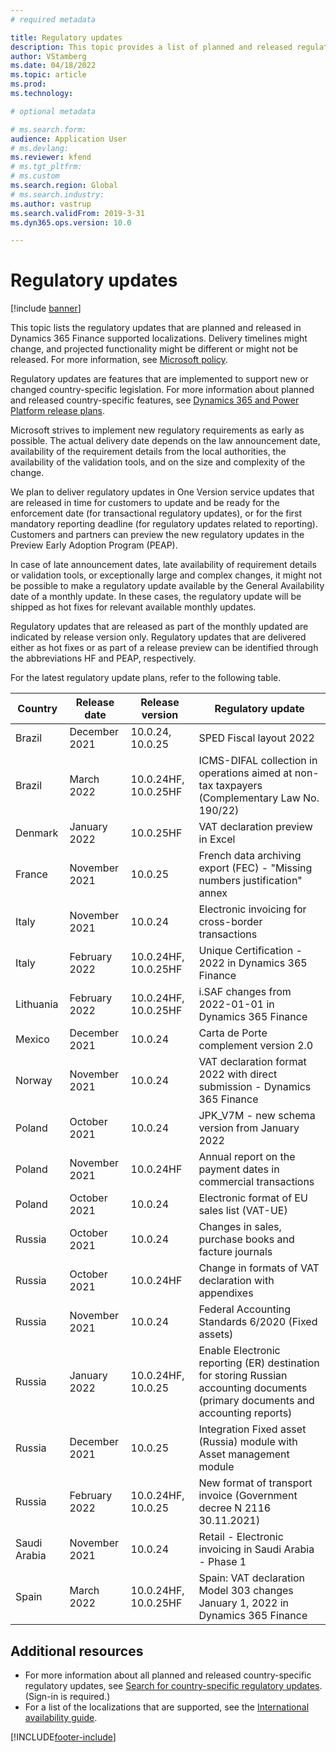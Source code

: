 ```yaml
---
# required metadata

title: Regulatory updates
description: This topic provides a list of planned and released regulatory updates for Microsoft Dynamics 365 Finance.
author: VStamberg
ms.date: 04/18/2022
ms.topic: article
ms.prod: 
ms.technology: 

# optional metadata

# ms.search.form:
audience: Application User
# ms.devlang: 
ms.reviewer: kfend
# ms.tgt_pltfrm: 
# ms.custom
ms.search.region: Global
# ms.search.industry: 
ms.author: vastrup
ms.search.validFrom: 2019-3-31
ms.dyn365.ops.version: 10.0

---
```


# Regulatory updates

[!include [banner](../includes/banner.md)]

This topic lists the regulatory updates that are planned and released in Dynamics 365 Finance supported localizations. Delivery timelines might change, and projected functionality might be different or might not be released. For more information, see [Microsoft policy](https://go.microsoft.com/fwlink/p/?linkid=2007332). 

Regulatory updates are features that are implemented to support new or changed country-specific legislation. For more information about planned and released country-specific features, see [Dynamics 365 and Power Platform release plans](/business-applications-release-notes/index).

Microsoft strives to implement new regulatory requirements as early as possible. The actual delivery date depends on the law announcement date, availability of the requirement details from the local authorities, the availability of the validation tools, and on the size and complexity of the change.

We plan to deliver regulatory updates in One Version service updates that are released in time for customers to update and be ready for the enforcement date (for transactional regulatory updates), or for the first mandatory reporting deadline (for regulatory updates related to reporting). Customers and partners can preview the new regulatory updates in the Preview Early Adoption Program (PEAP).

In case of late announcement dates, late availability of requirement details or validation tools, or exceptionally large and complex changes, it might not be possible to make a regulatory update available by the General Availability date of a monthly update. In these cases, the regulatory update will be shipped as hot fixes for relevant available monthly updates.

Regulatory updates that are released as part of the monthly updated are indicated by release version only. Regulatory updates that are delivered either as hot fixes or as part of a release preview can be identified through the abbreviations HF and PEAP, respectively. 

For the latest regulatory update plans, refer to the following table.   

|Country|Release date|Release version|Regulatory update|
|--------------------|---------------|-------|-------| 
|      Brazil         |   December 2021         | 10.0.24, 10.0.25         |    SPED Fiscal layout 2022  |
|      Brazil         |   March 2022    | 10.0.24HF, 10.0.25HF         |    ICMS-DIFAL collection in operations aimed at non-tax taxpayers (Complementary Law No. 190/22)  |
|      Denmark         |   January 2022  | 10.0.25HF         |    VAT declaration preview in Excel |
|      France   |   November 2021 | 10.0.25         |    French data archiving export (FEC) - "Missing numbers justification" annex |
|      Italy         |   November 2021         | 10.0.24         |    Electronic invoicing for cross-border transactions  |
|      Italy         |   February 2022 | 10.0.24HF, 10.0.25HF| Unique Certification - 2022 in Dynamics 365 Finance  |
|      Lithuania|   February 2022 | 10.0.24HF, 10.0.25HF | i.SAF changes from 2022-01-01 in Dynamics 365 Finance  |
|      Mexico         |   December 2021      | 10.0.24      |   Carta de Porte complement version 2.0  |
|      Norway        |   November 2021      | 10.0.24      |   VAT declaration format 2022 with direct submission - Dynamics 365 Finance |
|      Poland          |   October 2021     | 10.0.24     |   JPK_V7M - new schema version from January 2022 |
|      Poland          |   November 2021     | 10.0.24HF     |   Annual report on the payment dates in commercial transactions |
|      Poland          |   October 2021     | 10.0.24     |   Electronic format of EU sales list (VAT-UE) |
|      Russia          |   October 2021     | 10.0.24    |   Changes in sales, purchase books and facture journals|
|      Russia          |   October 2021     | 10.0.24HF    |   Change in formats of VAT declaration with appendixes|
|      Russia          |   November 2021     | 10.0.24    |   Federal Accounting Standards 6/2020 (Fixed assets)|
|      Russia          |   January 2022     | 10.0.24HF, 10.0.25    |   Enable Electronic reporting (ER) destination for storing Russian accounting documents (primary documents and accounting reports)|
|      Russia          |   December 2021     | 10.0.25    |   Integration Fixed asset (Russia) module with Asset management module|
|      Russia          |   February 2022     | 10.0.24HF, 10.0.25    |  New format of transport invoice (Government decree N 2116 30.11.2021)|
|      Saudi Arabia          |   November 2021     | 10.0.24    |   Retail - Electronic invoicing in Saudi Arabia - Phase 1|
|      Spain      |   March 2022| 10.0.24HF, 10.0.25HF | Spain: VAT declaration Model 303 changes January 1, 2022 in Dynamics 365 Finance|



## Additional resources
- For more information about all planned and released country-specific regulatory updates, see [Search for country-specific regulatory updates](search-for-regulatory-updates.md). (Sign-in is required.)
- For a list of the localizations that are supported, see the [International availability guide](https://aka.ms/dynamics_365_international_availability_deck).



[!INCLUDE[footer-include](../../includes/footer-banner.md)]
